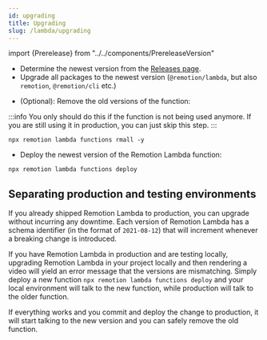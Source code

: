 ```yaml
---
id: upgrading
title: Upgrading
slug: /lambda/upgrading
---
```


import {Prerelease} from "../../components/PrereleaseVersion"

- Determine the newest version from the [Releases page](https://github.com/remotion-dev/remotion/releases).
- Upgrade all packages to the newest version (`@remotion/lambda`, but also `remotion`, `@remotion/cli` etc.)

<Prerelease onlySnippet/>

- (Optional): Remove the old versions of the function:

:::info
You only should do this if the function is not being used anymore. If you are still using it in production, you can just skip this step.
:::

```
npx remotion lambda functions rmall -y
```

- Deploy the newest version of the Remotion Lambda function:

```
npx remotion lambda functions deploy
```

## Separating production and testing environments

If you already shipped Remotion Lambda to production, you can upgrade without incurring any downtime. Each version of Remotion Lambda has a schema identifier (in the format of `2021-08-12`) that will increment whenever a breaking change is introduced.

If you have Remotion Lambda in production and are testing locally, upgrading Remotion Lambda in your project locally and then rendering a video will yield an error message that the versions are mismatching. Simply deploy a new function `npx remotion lambda functions deploy` and your local environment will talk to the new function, while production will talk to the older function.

If everything works and you commit and deploy the change to production, it will start talking to the new version and you can safely remove the old function.
